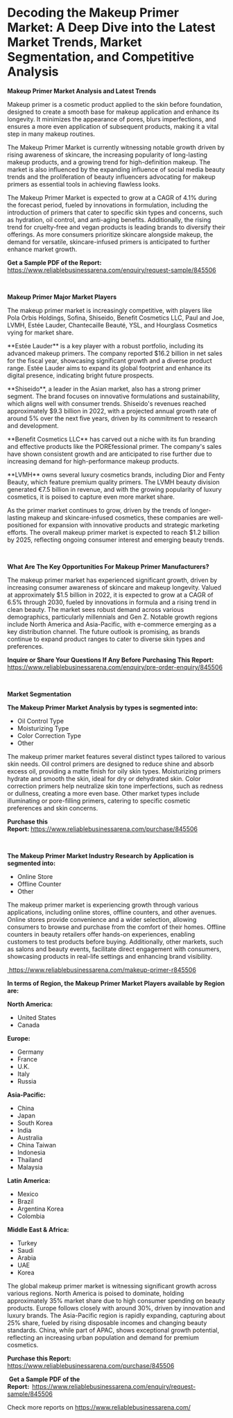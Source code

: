 <p><h1>Decoding the Makeup Primer Market: A Deep Dive into the Latest Market Trends, Market Segmentation, and Competitive Analysis</h1></p><p><strong>Makeup Primer Market Analysis and Latest Trends</strong></p>
<p><p>Makeup primer is a cosmetic product applied to the skin before foundation, designed to create a smooth base for makeup application and enhance its longevity. It minimizes the appearance of pores, blurs imperfections, and ensures a more even application of subsequent products, making it a vital step in many makeup routines.</p><p>The Makeup Primer Market is currently witnessing notable growth driven by rising awareness of skincare, the increasing popularity of long-lasting makeup products, and a growing trend for high-definition makeup. The market is also influenced by the expanding influence of social media beauty trends and the proliferation of beauty influencers advocating for makeup primers as essential tools in achieving flawless looks. </p><p>The Makeup Primer Market is expected to grow at a CAGR of 4.1% during the forecast period, fueled by innovations in formulation, including the introduction of primers that cater to specific skin types and concerns, such as hydration, oil control, and anti-aging benefits. Additionally, the rising trend for cruelty-free and vegan products is leading brands to diversify their offerings. As more consumers prioritize skincare alongside makeup, the demand for versatile, skincare-infused primers is anticipated to further enhance market growth.</p></p>
<p><strong>Get a Sample PDF of the Report:&nbsp;</strong> <a href="https://www.reliablebusinessarena.com/enquiry/request-sample/845506?utm_campaign=3024&utm_medium=2&utm_source=Github&utm_content=ia&utm_term=04042025&utm_id=makeup-primer">https://www.reliablebusinessarena.com/enquiry/request-sample/845506</a></p>
<p>&nbsp;</p>
<p><strong>Makeup Primer Major Market Players</strong></p>
<p><p>The makeup primer market is increasingly competitive, with players like Pola Orbis Holdings, Sofina, Shiseido, Benefit Cosmetics LLC, Paul and Joe, LVMH, Estée Lauder, Chantecaille Beauté, YSL, and Hourglass Cosmetics vying for market share. </p><p>**Estée Lauder** is a key player with a robust portfolio, including its advanced makeup primers. The company reported $16.2 billion in net sales for the fiscal year, showcasing significant growth and a diverse product range. Estée Lauder aims to expand its global footprint and enhance its digital presence, indicating bright future prospects.</p><p>**Shiseido**, a leader in the Asian market, also has a strong primer segment. The brand focuses on innovative formulations and sustainability, which aligns well with consumer trends. Shiseido's revenues reached approximately $9.3 billion in 2022, with a projected annual growth rate of around 5% over the next five years, driven by its commitment to research and development.</p><p>**Benefit Cosmetics LLC** has carved out a niche with its fun branding and effective products like the POREfessional primer. The company's sales have shown consistent growth and are anticipated to rise further due to increasing demand for high-performance makeup products.</p><p>**LVMH** owns several luxury cosmetics brands, including Dior and Fenty Beauty, which feature premium quality primers. The LVMH beauty division generated €7.5 billion in revenue, and with the growing popularity of luxury cosmetics, it is poised to capture even more market share.</p><p>As the primer market continues to grow, driven by the trends of longer-lasting makeup and skincare-infused cosmetics, these companies are well-positioned for expansion with innovative products and strategic marketing efforts. The overall makeup primer market is expected to reach $1.2 billion by 2025, reflecting ongoing consumer interest and emerging beauty trends.</p></p>
<p>&nbsp;</p>
<p><strong>What Are The Key Opportunities For Makeup Primer Manufacturers?</strong></p>
<p><p>The makeup primer market has experienced significant growth, driven by increasing consumer awareness of skincare and makeup longevity. Valued at approximately $1.5 billion in 2022, it is expected to grow at a CAGR of 6.5% through 2030, fueled by innovations in formula and a rising trend in clean beauty. The market sees robust demand across various demographics, particularly millennials and Gen Z. Notable growth regions include North America and Asia-Pacific, with e-commerce emerging as a key distribution channel. The future outlook is promising, as brands continue to expand product ranges to cater to diverse skin types and preferences.</p></p>
<p><strong>Inquire or Share Your Questions If Any Before Purchasing This Report:</strong> <a href="https://www.reliablebusinessarena.com/enquiry/pre-order-enquiry/845506?utm_campaign=3024&utm_medium=2&utm_source=Github&utm_content=ia&utm_term=04042025&utm_id=makeup-primer">https://www.reliablebusinessarena.com/enquiry/pre-order-enquiry/845506</a></p>
<p>&nbsp;</p>
<p><strong>Market Segmentation</strong></p>
<p><strong>The Makeup Primer Market Analysis by types is segmented into:</strong></p>
<p><ul><li>Oil Control Type</li><li>Moisturizing Type</li><li>Color Correction Type</li><li>Other</li></ul></p>
<p><p>The makeup primer market features several distinct types tailored to various skin needs. Oil control primers are designed to reduce shine and absorb excess oil, providing a matte finish for oily skin types. Moisturizing primers hydrate and smooth the skin, ideal for dry or dehydrated skin. Color correction primers help neutralize skin tone imperfections, such as redness or dullness, creating a more even base. Other market types include illuminating or pore-filling primers, catering to specific cosmetic preferences and skin concerns.</p></p>
<p><strong>Purchase this Report:&nbsp;</strong><a href="https://www.reliablebusinessarena.com/purchase/845506?utm_campaign=3024&utm_medium=2&utm_source=Github&utm_content=ia&utm_term=04042025&utm_id=makeup-primer">https://www.reliablebusinessarena.com/purchase/845506</a></p>
<p>&nbsp;</p>
<p><strong>The Makeup Primer Market Industry Research by Application is segmented into:</strong></p>
<p><ul><li>Online Store</li><li>Offline Counter</li><li>Other</li></ul></p>
<p><p>The makeup primer market is experiencing growth through various applications, including online stores, offline counters, and other avenues. Online stores provide convenience and a wider selection, allowing consumers to browse and purchase from the comfort of their homes. Offline counters in beauty retailers offer hands-on experiences, enabling customers to test products before buying. Additionally, other markets, such as salons and beauty events, facilitate direct engagement with consumers, showcasing products in real-life settings and enhancing brand visibility.</p></p>
<p><a href="https://www.reliablebusinessarena.com/makeup-primer-r845506?utm_campaign=3024&utm_medium=2&utm_source=Github&utm_content=ia&utm_term=04042025&utm_id=makeup-primer">&nbsp;https://www.reliablebusinessarena.com/makeup-primer-r845506</a></p>
<p><strong>In terms of Region, the Makeup Primer Market Players available by Region are:</strong></p>
<p>
    <p> <strong> North America: </strong>
        <ul>
            <li>United States</li>
            <li>Canada</li>
        </ul>
        </p> 
    <p> <strong> Europe: </strong>
        <ul>
            <li>Germany</li>
            <li>France</li>
            <li>U.K.</li>
            <li>Italy</li>
            <li>Russia</li>
        </ul>
        </p> 
    <p> <strong> Asia-Pacific: </strong>
        <ul>
            <li>China</li>
            <li>Japan</li>
            <li>South Korea</li>
            <li>India</li>
            <li>Australia</li>
            <li>China Taiwan</li>
            <li>Indonesia</li>
            <li>Thailand</li>
            <li>Malaysia</li>
        </ul>
        </p> 
    <p> <strong> Latin America: </strong>
        <ul>
            <li>Mexico</li>
            <li>Brazil</li>
            <li>Argentina Korea</li>
            <li>Colombia</li>
        </ul>
        </p> 
    <p> <strong> Middle East & Africa: </strong>
        <ul>
            <li>Turkey</li>
            <li>Saudi</li>
            <li>Arabia</li>
            <li>UAE</li>
            <li>Korea</li>
        </ul>
    </p>
    </p>
<p><p>The global makeup primer market is witnessing significant growth across various regions. North America is poised to dominate, holding approximately 35% market share due to high consumer spending on beauty products. Europe follows closely with around 30%, driven by innovation and luxury brands. The Asia-Pacific region is rapidly expanding, capturing about 25% share, fueled by rising disposable incomes and changing beauty standards. China, while part of APAC, shows exceptional growth potential, reflecting an increasing urban population and demand for premium cosmetics.</p></p>
<p><strong>Purchase this Report: </strong><a href="https://www.reliablebusinessarena.com/purchase/845506?utm_campaign=3024&utm_medium=2&utm_source=Github&utm_content=ia&utm_term=04042025&utm_id=makeup-primer">https://www.reliablebusinessarena.com/purchase/845506</a></p>
<p>&nbsp;<strong>Get a Sample PDF of the Report:&nbsp;&nbsp;</strong><a href="https://www.reliablebusinessarena.com/enquiry/request-sample/845506?utm_campaign=3024&utm_medium=2&utm_source=Github&utm_content=ia&utm_term=04042025&utm_id=makeup-primer">https://www.reliablebusinessarena.com/enquiry/request-sample/845506</a></p>
<p><strong></strong></p>
<p>Check more reports on <a href="https://www.reliablebusinessarena.com/?utm_campaign=3024&utm_medium=2&utm_source=Github&utm_content=ia&utm_term=04042025&utm_id=makeup-primer">https://www.reliablebusinessarena.com/</a></p>